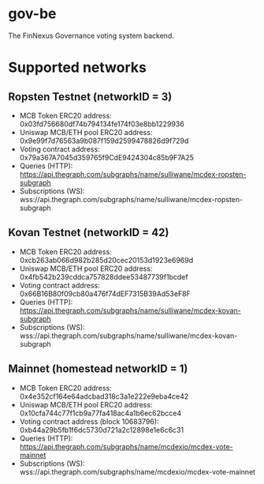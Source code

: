 # gov-be

The FinNexus Governance voting system backend.

# Supported networks

## Ropsten Testnet (networkID = 3)

- MCB Token ERC20 address: 0x03fd756680df74b794134fe174f03e8bb1229936
- Uniswap MCB/ETH pool ERC20 address: 0x9e99f7d76563a9b087f159d2599478826d9f729d
- Voting contract address: 0x79a367A7045d359765f9CdE9424304c85b9F7A25
- Queries (HTTP): https://api.thegraph.com/subgraphs/name/sulliwane/mcdex-ropsten-subgraph
- Subscriptions (WS): wss://api.thegraph.com/subgraphs/name/sulliwane/mcdex-ropsten-subgraph

## Kovan Testnet (networkID = 42)

- MCB Token ERC20 address: 0xcb263ab066d982b285d20cec20153d1923e6969d
- Uniswap MCB/ETH pool ERC20 address: 0x4fb542b239cddca757828ddee53487739f1bcdef
- Voting contract address: 0x66B16B80f09cb80a476f74dEF7315B39Ad53eF8F
- Queries (HTTP): https://api.thegraph.com/subgraphs/name/sulliwane/mcdex-kovan-subgraph
- Subscriptions (WS): wss://api.thegraph.com/subgraphs/name/sulliwane/mcdex-kovan-subgraph

## Mainnet (homestead networkID = 1)

- MCB Token ERC20 address: 0x4e352cf164e64adcbad318c3a1e222e9eba4ce42
- Uniswap MCB/ETH pool ERC20 address: 0x10cfa744c77f1cb9a77fa418ac4a1b6ec62bcce4
- Voting contract address (block 10683796): 0xb44a29b5fb1f6dc5730d721a2c12898e1e6c6c31
- Queries (HTTP): https://api.thegraph.com/subgraphs/name/mcdexio/mcdex-vote-mainnet
- Subscriptions (WS): wss://api.thegraph.com/subgraphs/name/mcdexio/mcdex-vote-mainnet

